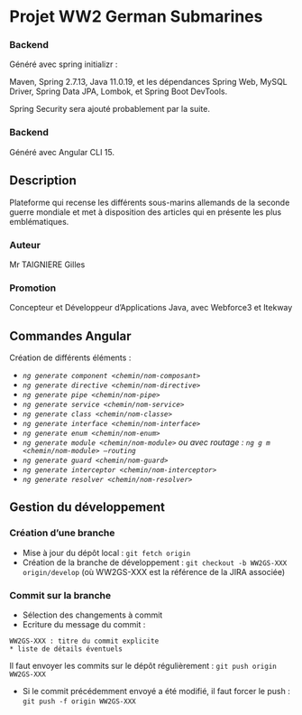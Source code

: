 # Projet WW2 German Submarines

### Backend

Généré avec spring initializr :

Maven, Spring 2.7.13, Java 11.0.19, et les dépendances Spring Web, MySQL Driver, Spring Data JPA, Lombok, et Spring Boot DevTools.

Spring Security sera ajouté probablement par la suite.

### Backend

Généré avec Angular CLI 15.

## Description

Plateforme qui recense les différents sous-marins allemands de la seconde guerre mondiale et met à disposition des articles qui en présente les plus emblématiques.

### Auteur

Mr TAIGNIERE Gilles

### Promotion

Concepteur et Développeur d’Applications Java, avec Webforce3 et Itekway

## Commandes Angular

Création de différents éléments :

- *`ng generate component <chemin/nom-composant>`*
- *`ng generate directive <chemin/nom-directive>`*
- *`ng generate pipe <chemin/nom-pipe>`*
- *`ng generate service <chemin/nom-service>`*
- *`ng generate class <chemin/nom-classe>`*
- *`ng generate interface <chemin/nom-interface>`*
- *`ng generate enum <chemin/nom-enum>`*
- *`ng generate module <chemin/nom-module>` ou avec routage : `ng g m <chemin/nom-module> —routing`*
- *`ng generate guard <chemin/nom-guard>`*
- *`ng generate interceptor <chemin/nom-interceptor>`*
- *`ng generate resolver <chemin/nom-resolver>`*

## Gestion du développement

### Création d’une branche

- Mise à jour du dépôt local : `git fetch origin`
- Création de la branche de développement : `git checkout -b WW2GS-XXX origin/develop` (où WW2GS-XXX est la référence de la JIRA associée)

### Commit sur la branche

- Sélection des changements à commit
- Ecriture du message du commit :

```
WW2GS-XXX : titre du commit explicite
* liste de détails éventuels
```

Il faut envoyer les commits sur le dépôt régulièrement : `git push origin WW2GS-XXX`

- Si le commit précédemment envoyé a été modifié, il faut forcer le push : `git push -f origin WW2GS-XXX`
